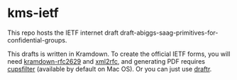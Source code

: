kms-ietf
========

This repo hosts the IETF internet draft draft-abiggs-saag-primitives-for-confidential-groups.

This drafts is written in Kramdown.  To create the official IETF forms, you will need [kramdown-rfc2629][] and [xml2rfc][], and generating PDF requires [cupsfilter][] (available by default on Mac OS).  Or you can just use [draftr]. 

[kramdown-rfc2629]: https://github.com/cabo/kramdown-rfc2629
[xml2rfc]: http://xml.resource.org/
[draftr]: http://www.ipv.sx/draftr/
[cupsfilter]: http://linux.die.net/man/8/cupsfilter
[example]: http://www.ipv.sx/draftr/
